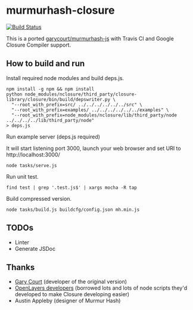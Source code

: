 murmurhash-closure
==================
[![Build Status](https://travis-ci.org/schedul-xor/murmurhash-closure.svg?branch=master)](https://travis-ci.org/schedul-xor/murmurhash-closure)

This is a ported [garycourt/murmurhash-js](https://github.com/garycourt/murmurhash-js) with Travis CI and Google Closure Compiler support.

How to build and run
-----------------
Install required node modules and build deps.js.
```
npm install -g npm && npm install
python node_modules/nclosure/third_party/closure-library/closure/bin/build/depswriter.py \
  "--root_with_prefix=src/ ../../../../../../src" \
  "--root_with_prefix=examples/ ../../../../../../examples" \
  "--root_with_prefix=node_modules/nclosure/lib/third_party/node ../../../../lib/third_party/node" 
> deps.js
```

Run example server (deps.js required)

It will start listening port 3000, launch your web browser and set URI to http://localhost:3000/
```
node tasks/serve.js
```

Run unit test.
```
find test | grep '.test.js$' | xargs mocha -R tap
```

Build compressed version.
```
node tasks/build.js buildcfg/config.json mh.min.js
```

TODOs
-----
* Linter
* Generate JSDoc

Thanks
----------
* [Gary Court](https://github.com/garycourt) (developer of the original version)
* [OpenLayers developers](https://github.com/openlayers) (borrowed lots and lots of node scripts they'd developed to make Closure developing easier)
* Austin Appleby (designer of Murmur Hash)
